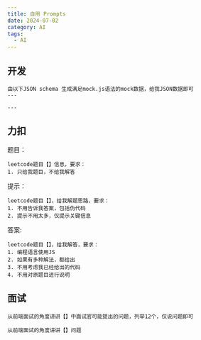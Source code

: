 ```yaml
---
title: 自用 Prompts
date: 2024-07-02
category: AI
tags:
  - AI
---
```


<!-- more -->

## 开发

```shell
由以下JSON schema 生成满足mock.js语法的mock数据，给我JSON数据即可
---

---
```

## 力扣

题目：
```shell
leetcode题目【】信息，要求：
1. 只给我题目，不给我解答
```

提示：

```shell
leetcode题目【】，给我解题思路，要求：
1. 不用告诉我答案，包括伪代码
2. 提示不用太多，仅提示关键信息
```

答案:

```shell
leetcode题目【】，给我解答，要求：
1. 编程语言使用JS
2. 如果有多种解法，都给出
3. 不用考虑我已经给出的代码
4. 不用对原题目进行说明
```



## 面试

```shell
从前端面试的角度讲讲【】中面试官可能提出的问题，列举12个，仅说问题即可
```

```shell
从前端面试的角度讲讲【】问题
```

